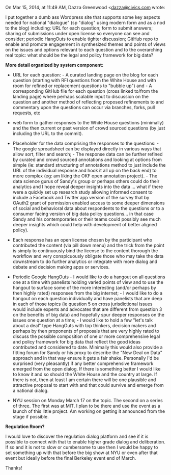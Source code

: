  On Mar 15, 2014, at 11:49 AM, Dazza Greenwood <dazza@civics.com wrote:

 I put together a dumb ass Wordpress site that supports some key aspects needed for national "dialogue" (sp "dialog" using modern form and as a nod to the blog) including: URL for each question; form to submit answers; sharing of submissions under open license so everyone can see and consider; periodic HangOuts to enable tighter discussion; GitHub repo to enable and promote engagement in synthesized themes and points of views on the issues and options relevant to each question and to the overarching real topic: what should be the legal and policy framework for big data?

 **More detail organized by system component:**

 * URL for each question: - A curated landing page on the blog for each question (starting with RFI questions from the White House and with room for refined or replacement questions to "bubble up") and - A corresponding GitHub file for each question (cross linked to/from the landing page) where perhaps scalable input to discussion on the question and another method of reflecting proposed refinements to and commentary upon the questions can occur via branches, forks, pull requests, etc

 * web form to gather responses to the White House questions (minimally) and the then current or past version of crowd sourced questions (by just including the URL to the commit).

 * Placeholder for the data comprising the responses to the questions: - The google spreadsheet can be displayed directly in various ways that allow sort, filter and search; - The response data can be further refined by curated and crowd sourced annotations and looking at options from simple (ie: standard structuring of annotations method to just include the URL of the individual response and hook it all up on the back end) to more complex (eg: am liking the OKF open annotation project). - The data science gurus of Sandy's group or perhaps others could do their analytics and I hope reveal deeper insights into the data ... what if there were a quickly set up research study allowing informed consent to include a Facebook and Twitter app version of the survey that by OAuth2 grant of permission enabled access to some deeper dimensions of social and behavioral data about respondents to the questions or to a consumer facing version of big data policy questions... in that case Sandy and his contemporaries or their teams could possibly see much deeper insights which could help with development of better aligned policy).

 * Each response has an open license chosen by the participant who contributed the content (via pill down menu) and the trick from the point is simply to continuously bind the license to the content thorough the workflow and very conspicuously obligate those who may take the data downstream to do further analytics or integrate with more dialog and debate and decision making apps or services.

 * Periodic Google HangOuts - I would like to do a hangout on all questions one at a time with panelists holding varied points of view and to use the hangout to surface some of the more interesting (and/or perhaps by then highly rated) responses from the big internet; - I would like to do a hangout on each question individually and have panelists that are deep in each of those topics (ie question 5 on cross jurisdictional issues would include experts and advocates that are different from question 3 on the benefits of big data) and hopefully spur deeper responses on the issues one question at a time; - I would like to hold a few "let's talk about a deal" type HangOuts with top thinkers, decision makers and perhaps by then proponents of proposals that are very highly rated to discuss the possible composition of one or more comprehensive legal and policy framework for big data that reflect the good ideas contributed and considered to date. Minimally this would also provide a fitting forum for Sandy or his proxy to describe the "New Deal on Data" approach and in that way ensure it gets a fair shake. Personally I'd be surprised (very pleasantly) if any better comprehensive framework emerged from the open dialog. If there is something better I would like to know it and so should the White House and the country at large. If there is not, then at least I am certain there will be one plausible and attractive proposal to start with and that could survive and emerge from a national dialog.

 * NYU session on Monday March 17 on the topic. The second on a series of three. The first was at MIT. I plan to be there and use the event as a launch of this little project.  Am working on getting it announced from the stage if possible.

 **Regulation Room?**

 I would love to discover the regulation dialog platform and see if it is possible to connect with that to enable higher grade dialog and deliberation. If so and it is not to slow or cumbersome to use then I would be happy to set something up with that before the big show at NYU or even after that event but ideally before the final Berkeley event end of March.

 Thanks!




